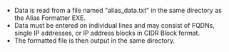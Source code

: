 - Data is read from a file named "alias_data.txt" in the same directory as the Alias Formatter EXE.
- Data must be entered on individual lines and may consist of FQDNs, single IP addresses, or IP address blocks in CIDR Block format.
- The formatted file is then output in the same directory.
